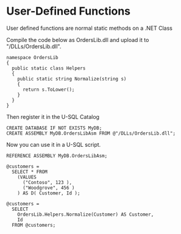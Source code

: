 # User-Defined Functions

User defined functions are normal static methods on a .NET Class 


Compile the code below as OrdersLib.dll and upload it to "/DLLs/OrdersLib.dll".

```
namespace OrdersLib
{
  public static class Helpers
  {
    public static string Normalize(string s)
    {
      return s.ToLower();
    }
  }
}
```

Then register it in the U-SQL Catalog

```
CREATE DATABASE IF NOT EXISTS MyDB;
CREATE ASSEMBLY MyDB.OrdersLibAsm FROM @"/DLLs/OrdersLib.dll";
```

Now you can use it in a U-SQL script.

```
REFERENCE ASSEMBLY MyDB.OrdersLibAsm;

@customers =
  SELECT * FROM
    (VALUES
      ("Contoso", 123 ),
      ("Woodgrove", 456 )
    ) AS D( Customer, Id );

@customers =
  SELECT
    OrdersLib.Helpers.Normalize(Customer) AS Customer,
    Id
  FROM @customers;
```
